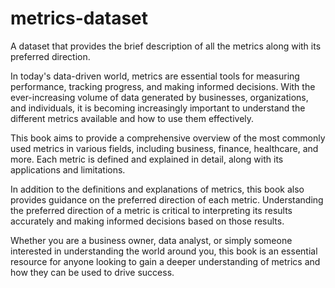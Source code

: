 # metrics-dataset
A dataset that provides the brief description of all the metrics along with its preferred direction.

In today's data-driven world, metrics are essential tools for measuring performance, tracking progress, and making informed decisions. With the ever-increasing volume of data generated by businesses, organizations, and individuals, it is becoming increasingly important to understand the different metrics available and how to use them effectively.

This book aims to provide a comprehensive overview of the most commonly used metrics in various fields, including business, finance, healthcare, and more. Each metric is defined and explained in detail, along with its applications and limitations.

In addition to the definitions and explanations of metrics, this book also provides guidance on the preferred direction of each metric. Understanding the preferred direction of a metric is critical to interpreting its results accurately and making informed decisions based on those results.

Whether you are a business owner, data analyst, or simply someone interested in understanding the world around you, this book is an essential resource for anyone looking to gain a deeper understanding of metrics and how they can be used to drive success.

